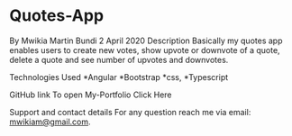 # Quotes-App

By Mwikia Martin Bundi 2 April 2020
Description
Basically my quotes app enables users to create new votes, show upvote or downvote of a quote, delete a quote and see number of upvotes and downvotes.

Technologies Used
    *Angular
    *Bootstrap
     *css,
     *Typescript

GitHub link
To open My-Portfolio Click Here

Support and contact details
For any question reach me via email: mwikiam@gmail.com.